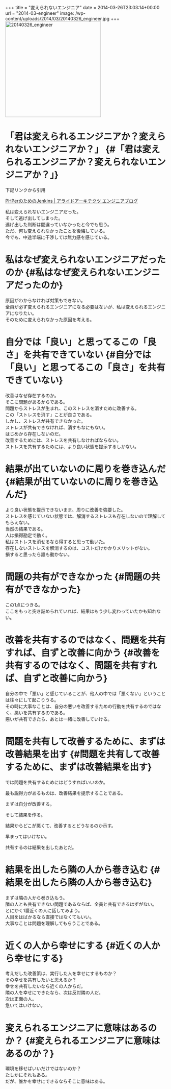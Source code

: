+++
title = "変えられないエンジニア"
date = 2014-03-26T23:03:14+00:00
url = "2014-03-engineer"
image: /wp-content/uploads/2014/03/20140326_engineer.jpg
+++
<img src="http://5000164.jp/wp-content/uploads/2014/03/20140326_engineer-300x300.jpg" alt="20140326_engineer" width="300" height="300" class="aligncenter size-medium wp-image-1178" srcset="http://5000164.jp/wp-content/uploads/2014/03/20140326_engineer-300x300.jpg 300w, http://5000164.jp/wp-content/uploads/2014/03/20140326_engineer-150x150.jpg 150w, http://5000164.jp/wp-content/uploads/2014/03/20140326_engineer.jpg 900w" sizes="(max-width: 300px) 100vw, 300px" />

# <a name="「君は変えられるエンジニアか？変えられないエンジニアか？」" href="#「君は変えられるエンジニアか？変えられないエンジニアか？」"></a>「君は変えられるエンジニアか？変えられないエンジニアか？」 {#「君は変えられるエンジニアか？変えられないエンジニアか？」}

下記リンクから引用
  
[PHPerのためのJenkins | アライドアーキテクツ エンジニアブログ](http://tech.aainc.co.jp/archives/2706)

私は変えられないエンジニアだった。  
そして逃げ出してしまった。  
逃げ出した判断は間違っていなかったと今でも思う。  
ただ、何も変えられなかったことを後悔している。  
今でも、中途半端に干渉しては無力感を感じている。

# <a name="私はなぜ変えられないエンジニアだったのか" href="#私はなぜ変えられないエンジニアだったのか"></a>私はなぜ変えられないエンジニアだったのか {#私はなぜ変えられないエンジニアだったのか}

原因がわからなければ対策もできない。  
全員が必ず変えられるエンジニアになる必要はないが、私は変えられるエンジニアになりたい。  
そのために変えられなかった原因を考える。

# <a name="自分では「良い」と思ってるこの「良さ」を共有できていない" href="#自分では「良い」と思ってるこの「良さ」を共有できていない"></a>自分では「良い」と思ってるこの「良さ」を共有できていない {#自分では「良い」と思ってるこの「良さ」を共有できていない}

改善はなぜ存在するのか。  
そこに問題があるからである。  
問題からストレスが生まれ、このストレスを消すために改善する。  
この「ストレスを消す」ことが良さである。  
しかし、ストレスが共有できなかった。  
ストレスが共有できなければ、消すもなにもない。  
はじめから存在しないのだ。  
改善するためには、ストレスを共有しなければならない。  
ストレスを共有するためには、より良い状態を提示するしかない。

# <a name="結果が出ていないのに周りを巻き込んだ" href="#結果が出ていないのに周りを巻き込んだ"></a>結果が出ていないのに周りを巻き込んだ {#結果が出ていないのに周りを巻き込んだ}

より良い状態を提示できないまま、周りに改善を強要した。  
ストレスを感じていない状態では、解消するストレスも存在しないので理解してもらえない。  
当然の結果である。  
人は損得勘定で動く。  
私はストレスを消せるなら得すると思って動いた。  
存在しないストレスを解消するのは、コストだけかかりメリットがない。  
損すると思ったら誰も動かない。

# <a name="問題の共有ができなかった" href="#問題の共有ができなかった"></a>問題の共有ができなかった {#問題の共有ができなかった}

この1点につきる。  
ここをもっと突き詰められていれば、結果はもう少し変わっていたかも知れない。

# <a name="改善を共有するのではなく、問題を共有すれば、自ずと改善に向かう" href="#改善を共有するのではなく、問題を共有すれば、自ずと改善に向かう"></a>改善を共有するのではなく、問題を共有すれば、自ずと改善に向かう {#改善を共有するのではなく、問題を共有すれば、自ずと改善に向かう}

自分の中で「悪い」と感じていることが、他人の中では「悪くない」ということは往々にして起こりうる。  
その時に大事なことは、自分の悪いを改善するための行動を共有するのではなく、悪いを共有するのである。  
悪いが共有できたら、あとは一緒に改善していける。

# <a name="問題を共有して改善するために、まずは改善結果を出す" href="#問題を共有して改善するために、まずは改善結果を出す"></a>問題を共有して改善するために、まずは改善結果を出す {#問題を共有して改善するために、まずは改善結果を出す}

では問題を共有するためにはどうすればいいのか。
  
最も説得力があるものは、改善結果を提示することである。
  
まずは自分が改善する。
  
そして結果を作る。
  
結果からどこが悪くて、改善するとどうなるのか示す。
  
早まってはいけない。
  
共有するのは結果を出したあとだ。

# <a name="結果を出したら隣の人から巻き込む" href="#結果を出したら隣の人から巻き込む"></a>結果を出したら隣の人から巻き込む {#結果を出したら隣の人から巻き込む}

まずは隣の人から巻き込もう。  
隣の人とも共有できない問題であるならば、全員と共有できるはずがない。  
とにかく1番近くの人に話してみよう。  
人目をはばかるなら直接ではなくてもいい。  
大事なことは問題を理解してもらうことである。

# <a name="近くの人から幸せにする" href="#近くの人から幸せにする"></a>近くの人から幸せにする {#近くの人から幸せにする}

考えだした改善策は、実行した人を幸せにするものか？  
その幸せを共有したいと思えるか？  
幸せを共有したいなら近くの人からだ。  
隣の人を幸せにできたなら、次は反対隣の人だ。  
次は正面の人。  
急いてはいけない。

# <a name="変えられるエンジニアに意味はあるのか？" href="#変えられるエンジニアに意味はあるのか？"></a>変えられるエンジニアに意味はあるのか？ {#変えられるエンジニアに意味はあるのか？}

環境を移せばいいだけではないのか？  
たしかにそれもある。  
だが、誰かを幸せにできるならそこに意味はある。